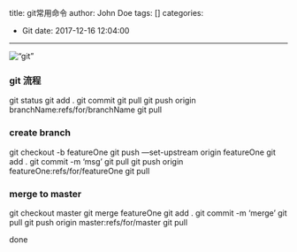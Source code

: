 title: git常用命令
author: John Doe
tags: []
categories:
  - Git
date: 2017-12-16 12:04:00
---
![“git”](http://oisa91ton.bkt.clouddn.com/20171216120142.png) 

<!-- more -->

### git 流程
git status
git add .
git commit
git pull
git push origin branchName:refs/for/branchName
git pull

### create branch
git checkout -b featureOne
git push —set-upstream origin featureOne
git add .
git commit -m ‘msg’
git pull
git push origin featureOne:refs/for/featureOne
git pull

### merge to master
git checkout master
git merge featureOne
git add .
git commit -m ‘merge’
git pull
git push origin master:refs/for/master
git pull

done

